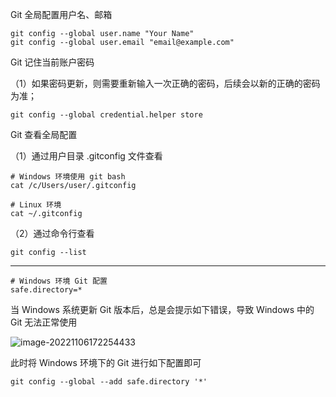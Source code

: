 Git 全局配置用户名、邮箱

```shell
git config --global user.name "Your Name"
git config --global user.email "email@example.com"
```



Git 记住当前账户密码

（1）如果密码更新，则需要重新输入一次正确的密码，后续会以新的正确的密码为准；

```shell
git config --global credential.helper store
```



Git 查看全局配置

（1）通过用户目录 .gitconfig 文件查看

```shell
# Windows 环境使用 git bash
cat /c/Users/user/.gitconfig

# Linux 环境
cat ~/.gitconfig
```

（2）通过命令行查看

```shell
git config --list
```



---



```shell
# Windows 环境 Git 配置
safe.directory=*
```

当 Windows 系统更新 Git 版本后，总是会提示如下错误，导致 Windows 中的 Git 无法正常使用

![image-20221106172254433](https://gitee.com/FightingBoom/BlogPictures/raw/master/img_20200821/20221106172301.png)

此时将 Windows 环境下的 Git 进行如下配置即可

```shell
git config --global --add safe.directory '*'
```



